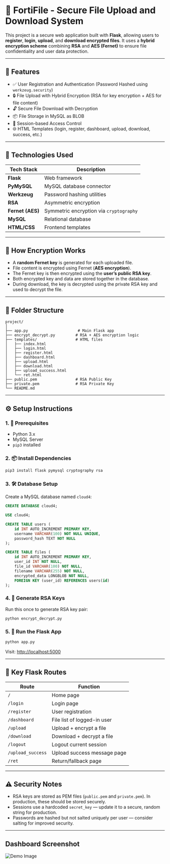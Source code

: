 # 🔐 FortiFile - Secure File Upload and Download System

This project is a secure web application built with **Flask**, allowing users to **register**, **login**, **upload**, and **download encrypted files**. It uses a **hybrid encryption scheme** combining **RSA** and **AES (Fernet)** to ensure file confidentiality and user data protection.

---

## 📁 Features

* ✅ User Registration and Authentication (Password Hashed using `werkzeug.security`)
* 🔒 File Upload with Hybrid Encryption (RSA for key encryption + AES for file content)
* 🔓 Secure File Download with Decryption
* 📦 File Storage in MySQL as BLOB
* 🧾 Session-based Access Control
* 🌐 HTML Templates (login, register, dashboard, upload, download, success, etc.)

---

## 🧰 Technologies Used

| Tech Stack       | Description                             |
| ---------------- | --------------------------------------- |
| **Flask**        | Web framework                           |
| **PyMySQL**      | MySQL database connector                |
| **Werkzeug**     | Password hashing utilities              |
| **RSA**          | Asymmetric encryption                   |
| **Fernet (AES)** | Symmetric encryption via `cryptography` |
| **MySQL**        | Relational database                     |
| **HTML/CSS**     | Frontend templates                      |

---

## 🔐 How Encryption Works

* A **random Fernet key** is generated for each uploaded file.
* File content is encrypted using Fernet (**AES encryption**).
* The Fernet key is then encrypted using the **user’s public RSA key**.
* Both encrypted key and data are stored together in the database.
* During download, the key is decrypted using the private RSA key and used to decrypt the file.

---

## 🧪 Folder Structure

```
project/
│
├── app.py                      # Main Flask app
├── encrypt_decrypt.py         # RSA + AES encryption logic
├── templates/                 # HTML files
│   ├── index.html
│   ├── login.html
│   ├── register.html
│   ├── dashboard.html
│   ├── upload.html
│   ├── download.html
│   ├── upload_success.html
│   └── ret.html
├── public.pem                 # RSA Public Key
├── private.pem                # RSA Private Key
└── README.md
```

---

## ⚙️ Setup Instructions

### 1. 🔧 Prerequisites

* Python 3.x
* MySQL Server
* `pip3` installed

### 2. 📦 Install Dependencies

```bash
pip3 install flask pymysql cryptography rsa
```

### 3. 🛠️ Database Setup

Create a MySQL database named `cloud4`:

```sql
CREATE DATABASE cloud4;

USE cloud4;

CREATE TABLE users (
    id INT AUTO_INCREMENT PRIMARY KEY,
    username VARCHAR(100) NOT NULL UNIQUE,
    password_hash TEXT NOT NULL
);

CREATE TABLE files (
    id INT AUTO_INCREMENT PRIMARY KEY,
    user_id INT NOT NULL,
    file_id VARCHAR(100) NOT NULL,
    filename VARCHAR(255) NOT NULL,
    encrypted_data LONGBLOB NOT NULL,
    FOREIGN KEY (user_id) REFERENCES users(id)
);
```

### 4. 🔑 Generate RSA Keys

Run this once to generate RSA key pair:

```bash
python encrypt_decrypt.py
```

### 5. 🚀 Run the Flask App

```bash
python app.py
```

Visit: [http://localhost:5000](http://localhost:5000)

---

## 🧩 Key Flask Routes

| Route             | Function                    |
| ----------------- | --------------------------- |
| `/`               | Home page                   |
| `/login`          | Login page                  |
| `/register`       | User registration           |
| `/dashboard`      | File list of logged-in user |
| `/upload`         | Upload + encrypt a file     |
| `/download`       | Download + decrypt a file   |
| `/logout`         | Logout current session      |
| `/upload_success` | Upload success message page |
| `/ret`            | Return/fallback page        |

---

## ⚠️ Security Notes

* RSA keys are stored as PEM files (`public.pem` and `private.pem`). In production, these should be stored securely.
* Sessions use a hardcoded `secret_key` — update it to a secure, random string for production.
* Passwords are hashed but not salted uniquely per user — consider salting for improved security.

---

## Dashboard Screenshot

![Demo Image](https://github.com/user-attachments/assets/9601adf7-af36-4b34-a40c-82222c416990)
